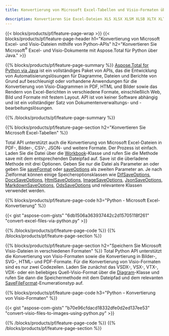 ```yaml
---
title: Konvertierung von Microsoft Excel-Tabellen und Visio-Formaten über Python 

description: Konvertieren Sie Excel-Dateien XLS XLSX XLSM XLSB XLTX XLTM CSV und mehr sowie Visio-Formate VSDX VSX VTX VDX VSSX VSTX VSDM VSSM VSTM usw. Nur wenige Zeilen Python-Code.
---
```


{{< blocks/products/pf/feature-page-wrap >}}
{{< blocks/products/pf/feature-page-header h1="Konvertierung von Microsoft Excel- und Visio-Dateien mithilfe von Python-APIs" h2="Konvertieren Sie Microsoft<sup>&reg;</sup> Excel- und Visio-Dokumente mit Aspose.Total für Python über Java." >}}

{{% blocks/products/pf/feature-page-summary %}}
[Aspose.Total for Python via Java](https://products.aspose.com/total/python-java/) ist ein vollständiges Paket von APIs, das die Entwicklung von Automatisierungslösungen für Diagramme, Dateien und Berichte von Grund auf beschleunigt oder vorhandene Anwendungen für die Konvertierung von Visio-Diagrammen in PDF, HTML und Bilder sowie das Rendern von Excel-Berichten in verschiedene Formate, einschließlich Web, Bild und Formate mit festem Layout. API ist von keiner Software abhängig und ist ein vollständiger Satz von Dokumentenverwaltungs- und -bearbeitungslösungen.

{{% /blocks/products/pf/feature-page-summary  %}}

{{% blocks/products/pf/feature-page-section  h2="Konvertieren Sie Microsoft Excel-Tabellen" %}}

Total API unterstützt auch die Konvertierung von Microsoft Excel-Dateien in PDF-, Bilder-, CSV-, JSON- und weitere Formate. Der Prozess ist einfach. Laden Sie die Datei über die [Workbook](https://reference.aspose.com/cells/python-java/asposecells.api/Workbook)-Klasse und rufen Sie die Methode save mit dem entsprechenden Dateipfad auf. Save ist die überladene Methode mit drei Optionen. Geben Sie nur die Datei als Parameter an oder geben Sie [saveFormat](https://reference.aspose.com/cells/python-java/asposecells.api/SaveFormat) oder [saveOptions](https://reference.aspose.com/cells/python-java/asposecells.api/SaveOptions) als zweiten Parameter an. Je nach Zielformat können einige Speicheroptionsklassen wie [DifSaveOptions](https://reference.aspose.com/cells/python-java/asposecells.api/DifSaveOptions), [DocxSaveOptions](https://reference.aspose.com/cells/python-java/asposecells.api/DocxSaveOptions), [HtmlSaveOptions](https://reference.aspose.com/cells/python-java/asposecells.api/HtmlSaveOptions), [ImageSaveOptions](https://reference.aspose.com/cells/python-java/asposecells.api/ImageSaveOptions), [JsonSaveOptions](https://reference.aspose.com/cells/python-java/asposecells.api/JsonSaveOptions), [MarkdownSaveOptions](https://reference.aspose.com/cells/python-java/asposecells.api/MarkdownSaveOptions), [OdsSaveOptions](https://reference.aspose.com/cells/python-java/asposecells.api/OdsSaveOptions) und relevantere Klassen verwendet werden.

{{% blocks/products/pf/feature-page-code h3="Python - Microsoft Excel-Konvertierung" %}}

{{< gist "aspose-com-gists" "6db1506a363937442c2d15705118f261" "convert-excel-files-via-python.py" >}}

{{% /blocks/products/pf/feature-page-code  %}}
{{% /blocks/products/pf/feature-page-section %}}

{{% blocks/products/pf/feature-page-section  h2="Speichern Sie Microsoft Visio-Dateien in verschiedenen Formaten" %}}
Total Python API unterstützt die Konvertierung von Visio-Formaten sowie die Konvertierung in Bilder-, SVG-, HTML- und PDF-Formate. Für die Konvertierung von Visio-Formaten sind es nur zwei Codezeilen. Laden Sie zunächst das VSDX-, VSX-, VTX-, VDX- oder ein beliebiges Quell-Visio-Format über die [Diagram](https://reference.aspose.com/diagram/python-java/asposediagram.api/Diagram)-Klasse und rufen Sie dann die Speichermethode mit dem Dateipfad und dem relevanten [SaveFileFormat](https://reference.aspose.com/diagram/python-java/asposediagram.api/SaveFileFormat)-Enumerationstyp auf.  

{{% blocks/products/pf/feature-page-code h3="Python – Konvertierung von Visio-Formaten" %}}

{{< gist "aspose-com-gists" "b70e96cfdacd18332dfe0d2ed137ee53" "convert-visio-files-to-images-using-python.py" >}}

{{% /blocks/products/pf/feature-page-code  %}}
{{% /blocks/products/pf/feature-page-section %}}